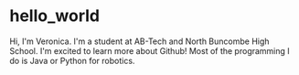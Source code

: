 # hello_world
Hi, I'm Veronica. I'm a student at AB-Tech and North Buncombe High School. I'm excited to learn more about Github!
Most of the programming I do is Java or Python for robotics.
